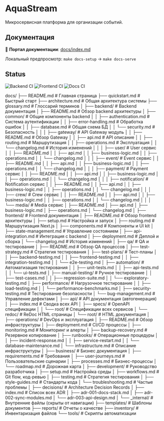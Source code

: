 # AquaStream

Микросервисная платформа для организации событий.

## Документация

📖 **Портал документации**: [docs/index.md](docs/index.md)

Локальный предпросмотр: `make docs-setup` → `make docs-serve`

## Status

![Backend CI](https://github.com/egorov-ma/aquastream/actions/workflows/backend-ci.yml/badge.svg)
![Frontend CI](https://github.com/egorov-ma/aquastream/actions/workflows/frontend-ci.yml/badge.svg)
![Docs CI](https://github.com/egorov-ma/aquastream/actions/workflows/docs-ci.yml/badge.svg)




docs/
├── README.md                     # Главная страница
├── quickstart.md                 # Быстрый старт
├── architecture.md               # Общая архитектура системы
├── glossary.md                   # Глоссарий терминов
│
├── backend/                      # Backend документация
│   ├── README.md                 # Обзор backend архитектуры
│   ├── common/                   # Общие компоненты backend
│   │   ├── authentication.md     # Система аутентификации
│   │   ├── error-handling.md     # Обработка ошибок
│   │   ├── database.md           # Общая схема БД
│   │   └── security.md           # Безопасность
│   │
│   ├── gateway/                  # API Gateway модуль
│   │   ├── README.md             # Обзор Gateway
│   │   ├── api.md                # API описание
│   │   ├── routing.md            # Маршрутизация
│   │   ├── operations.md         # Эксплуатация
│   │   └── changelog.md          # История изменений
│   │
│   ├── user/                     # User сервис
│   │   ├── README.md
│   │   ├── api.md
│   │   ├── business-logic.md
│   │   ├── operations.md
│   │   └── changelog.md
│   │
│   ├── event/                    # Event сервис
│   │   ├── README.md
│   │   ├── api.md
│   │   ├── business-logic.md
│   │   ├── operations.md
│   │   └── changelog.md
│   │
│   ├── payment/                  # Payment сервис
│   │   ├── README.md
│   │   ├── api.md
│   │   ├── business-logic.md
│   │   ├── operations.md
│   │   └── changelog.md
│   │
│   ├── notification/             # Notification сервис
│   │   ├── README.md
│   │   ├── api.md
│   │   ├── business-logic.md
│   │   ├── operations.md
│   │   └── changelog.md
│   │
│   ├── crew/                     # Crew сервис
│   │   ├── README.md
│   │   ├── api.md
│   │   ├── business-logic.md
│   │   ├── operations.md
│   │   └── changelog.md
│   │
│   └── media/                    # Media сервис
│       ├── README.md
│       ├── api.md
│       ├── business-logic.md
│       ├── operations.md
│       └── changelog.md
│
├── frontend/                     # Frontend документация
│   ├── README.md                 # Обзор frontend архитектуры
│   ├── setup.md                  # Настройка и запуск
│   ├── routing.md                # Маршрутизация Next.js
│   ├── components.md             # Компоненты и UI kit
│   ├── state-management.md       # Управление состоянием
│   ├── api-integration.md        # Интеграция с backend
│   ├── deployment.md             # Деплой и сборка
│   └── changelog.md              # История изменений
│
├── qa/                          # QA и тестирование
│   ├── README.md                # Обзор QA процессов
│   ├── test-strategy.md         # Стратегия тестирования
│   ├── test-plans/              # Тест-планы
│   │   ├── backend-testing.md
│   │   ├── frontend-testing.md
│   │   ├── integration-testing.md
│   │   └── e2e-testing.md
│   ├── automation/              # Автоматизация тестирования
│   │   ├── unit-tests.md
│   │   ├── api-tests.md
│   │   └── ui-tests.md
│   ├── manual-testing/          # Ручное тестирование
│   │   ├── test-cases.md
│   │   ├── regression-suite.md
│   │   └── exploratory-testing.md
│   ├── performance/             # Нагрузочное тестирование
│   │   ├── load-testing.md
│   │   └── performance-benchmarks.md
│   ├── security-testing.md      # Тестирование безопасности
│   └── bug-management.md        # Управление дефектами
│
├── api/                          # API документация (автогенерация)
│   ├── index.md                  # Сводка всех API
│   ├── specs/                    # OpenAPI спецификации
│   │   └── root/                 # Спецификации всех сервисов
│   └── redoc/                    # ReDoc HTML страницы
│       └── root/                 # HTML документация
│
├── operations/                   # DevOps и эксплуатация
│   ├── README.md                 # Обзор инфраструктуры
│   ├── deployment.md             # CI/CD процессы
│   ├── monitoring.md             # Мониторинг и алерты
│   ├── backup-recovery.md        # Резервное копирование
│   ├── runbooks/                 # Операционные процедуры
│   │   ├── incident-response.md
│   │   ├── service-restart.md
│   │   └── database-maintenance.md
│   └── infrastructure.md         # Описание инфраструктуры
│
├── business/                     # Бизнес документация
│   ├── requirements.md           # Требования
│   ├── user-journeys.md          # Пользовательские сценарии
│   ├── processes.md              # Бизнес-процессы
│   └── roadmap.md                # Дорожная карта
│
├── development/                  # Руководство разработчика
│   ├── setup.md                  # Настройка среды
│   ├── workflows.md              # Git flow, код-ревью
│   ├── testing.md                # Стратегия тестирования
│   ├── style-guides.md           # Стандарты кода
│   └── troubleshooting.md        # Частые проблемы
│
├── decisions/                    # Architecture Decision Records
│   ├── index.md                  # Список всех ADR
│   ├── adr-001-docs-stack.md
│   ├── adr-002-sync-modules.md
│   └── adr-003-api-design.md
│
└── _internal/                    # Внутренние файлы (скрыты от навигации)
├── templates/                # Шаблоны документов
├── reports/                  # Отчеты о качестве
├── inventory/                # Инвентаризация файлов
└── tools/                    # Скрипты автоматизации